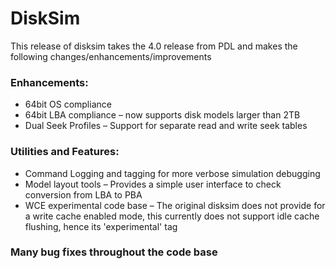 # DiskSim

This release of disksim takes the 4.0 release from PDL and makes the following changes/enhancements/improvements

### Enhancements:
  - 64bit OS compliance
  - 64bit LBA compliance – now supports disk models larger than 2TB
  - Dual Seek Profiles – Support for separate read and write seek tables

### Utilities and Features:
  - Command Logging and tagging for more verbose simulation debugging
  - Model layout tools – Provides a simple user interface to check conversion from LBA to PBA
  - WCE experimental code base – The original disksim does not provide for a write cache enabled mode, this currently does not support idle cache flushing, hence its 'experimental' tag

### Many bug fixes throughout the code base

